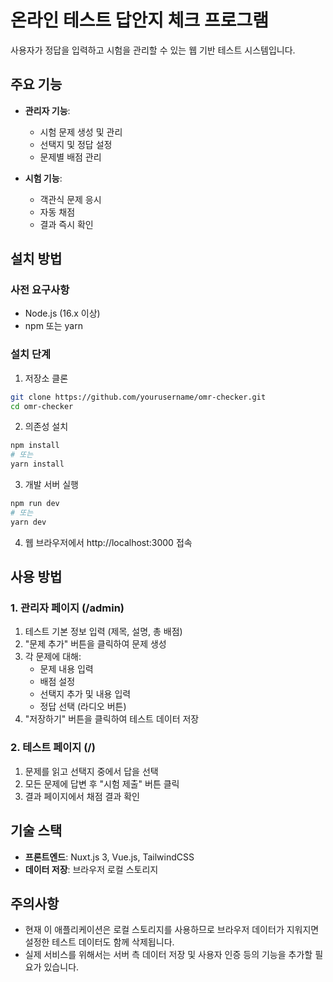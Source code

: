 # 온라인 테스트 답안지 체크 프로그램

사용자가 정답을 입력하고 시험을 관리할 수 있는 웹 기반 테스트 시스템입니다.

## 주요 기능

- **관리자 기능**:
  - 시험 문제 생성 및 관리
  - 선택지 및 정답 설정
  - 문제별 배점 관리
  
- **시험 기능**:
  - 객관식 문제 응시
  - 자동 채점
  - 결과 즉시 확인

## 설치 방법

### 사전 요구사항

- Node.js (16.x 이상)
- npm 또는 yarn

### 설치 단계

1. 저장소 클론

```bash
git clone https://github.com/yourusername/omr-checker.git
cd omr-checker
```

2. 의존성 설치

```bash
npm install
# 또는 
yarn install
```

3. 개발 서버 실행

```bash
npm run dev
# 또는
yarn dev
```

4. 웹 브라우저에서 http://localhost:3000 접속

## 사용 방법

### 1. 관리자 페이지 (/admin)

1. 테스트 기본 정보 입력 (제목, 설명, 총 배점)
2. "문제 추가" 버튼을 클릭하여 문제 생성
3. 각 문제에 대해:
   - 문제 내용 입력
   - 배점 설정
   - 선택지 추가 및 내용 입력
   - 정답 선택 (라디오 버튼)
4. "저장하기" 버튼을 클릭하여 테스트 데이터 저장

### 2. 테스트 페이지 (/)

1. 문제를 읽고 선택지 중에서 답을 선택
2. 모든 문제에 답변 후 "시험 제출" 버튼 클릭
3. 결과 페이지에서 채점 결과 확인

## 기술 스택

- **프론트엔드**: Nuxt.js 3, Vue.js, TailwindCSS
- **데이터 저장**: 브라우저 로컬 스토리지

## 주의사항

- 현재 이 애플리케이션은 로컬 스토리지를 사용하므로 브라우저 데이터가 지워지면 설정한 테스트 데이터도 함께 삭제됩니다.
- 실제 서비스를 위해서는 서버 측 데이터 저장 및 사용자 인증 등의 기능을 추가할 필요가 있습니다.